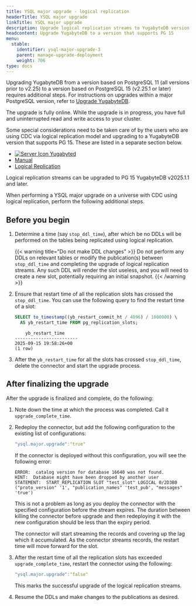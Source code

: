 ```yaml
---
title: YSQL major upgrade - logical replication
headerTitle: YSQL major upgrade
linkTitle: YSQL major upgrade
description: Upgrade logical replication streams to YugabyteDB version that supports PG 15
headcontent: Upgrade YugabyteDB to a version that supports PG 15
menu:
  stable:
    identifier: ysql-major-upgrade-3
    parent: manage-upgrade-deployment
    weight: 706
type: docs
---
```


Upgrading YugabyteDB from a version based on PostgreSQL 11 (all versions prior to v2.25) to a version based on PostgreSQL 15 (v2.25.1 or later) requires additional steps. For instructions on upgrades within a major PostgreSQL version, refer to [Upgrade YugabyteDB](../upgrade-deployment/).

The upgrade is fully online. While the upgrade is in progress, you have full and uninterrupted read and write access to your cluster.

Some special considerations need to be taken care of by the users who are using CDC via logical replication model and upgrading to a YugabyteDB version that supports PG 15. These are listed in a separate section below.

<ul class="nav nav-tabs-alt nav-tabs-yb">
  <li>
    <a href="../ysql-major-upgrade-yugabyted/" class="nav-link">
      <img src="/icons/database.svg" alt="Server Icon">
      Yugabyted
    </a>
  </li>

  <li>
    <a href="../ysql-major-upgrade-local/" class="nav-link">
      <i class="icon-shell"></i>
      Manual
    </a>
  </li>

  <li>
    <a href="../ysql-major-upgrade-logical-replication/" class="nav-link active">
      <i class="icon-shell"></i>
      Logical Replication
    </a>
  </li>

</ul>

Logical replication streams can be upgraded to PG 15 YugabyteDB v2025.1.1 and later.

When performing a YSQL major upgrade on a universe with CDC using logical replication, perform the following additional steps.

## Before you begin

1. Determine a time (say `stop_ddl_time`), after which be no DDLs will be performed on the tables being replicated using logical replication.

    {{< warning title="Do not make DDL changes" >}}
Do not perform any DDLs on relevant tables or modify the publication(s) between `stop_ddl_time` and completing the upgrade of logical replication streams. Any such DDL will render the slot useless, and you will need to create a new slot, potentially requiring an initial snapshot.
    {{< /warning >}}

1. Ensure that restart time of all the replication slots has crossed the `stop_ddl_time`. You can use the following query to find the restart time of a slot:

    ```sql
    SELECT to_timestamp((yb_restart_commit_ht / 4096) / 1000000) \
      AS yb_restart_time FROM pg_replication_slots;
    ```

    ```output
        yb_restart_time     
    ------------------------
    2025-09-15 19:58:26+00
    (1 row)
    ```

1. After the `yb_restart_time` for all the slots has crossed `stop_ddl_time`, delete the connector and start the upgrade process.

## After finalizing the upgrade

After the upgrade is finalized and complete, do the following:

1. Note down the time at which the process was completed. Call it `upgrade_complete_time`.

1. Redeploy the connector, but add the following configuration to the existing list of configurations:

    ```yaml
    "ysql.major.upgrade":"true"
    ```

    If the connector is deployed without this configuration, you will see the following error:

    ```output
    ERROR:  catalog version for database 16640 was not found.       
    HINT:  Database might have been dropped by another user         
    STATEMENT:  START_REPLICATION SLOT "test_slot" LOGICAL 0/2D3B0 ("proto_version" '1', "publication_names" 'test_pub', "messages" 'true')
    ```

    This is not a problem as long as you deploy the connector with the specified configuration before the stream expires. The duration between killing the connector before upgrade and then redeploying it with the new configuration should be less than the expiry period.

    The connector will start streaming the records and covering up the lag which it accumulated. As the connector streams records, the restart time will move forward for the slot.

1. After the restart time of all the replication slots has exceeded `upgrade_complete_time`, restart the connector using the following:

    ```yaml
    "ysql.major.upgrade":"false"
    ```

    This marks the successful upgrade of the logical replication streams.

1. Resume the DDLs and make changes to the publications as desired.
